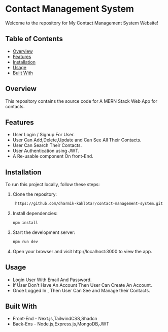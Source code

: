 # Contact Management System

Welcome to the repository for My Contact Management System Website!

## Table of Contents

- [Overview](#overview)
- [Features](#features)
- [Installation](#installation)
- [Usage](#usage)
- [Built With](#built-with)


## Overview

This repository contains the source code for A MERN Stack Web App for contacts.


## Features

- User Login / Signup For User.
- User Can Add,Delete,Update and Can See All Their Contacts.
- User Can Search Their Contacts.
- User Authentication using JWT.
- A Re-usable component On front-End.
  


## Installation

To run this project locally, follow these steps:

1. Clone the repository:

   ```bash
    https://github.com/dharmik-kaklotar/contact-management-system.git


2. Install dependencies:

     ```bash
   npm install

3. Start the development server:

    ```bash
   npm run dev

4.  Open your browser and visit http://localhost:3000 to view the app.


## Usage

- Login User With Email And Password.
- If User Don't Have An Account Then User Can Create An Account.
- Once Logged In , Then User Can See and Manage their Contacts.


## Built With

- Front-End - Next.js,TailwindCSS,Shadcn
- Back-Ens - Node.js,Express.js,MongoDB,JWT
